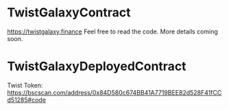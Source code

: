 # TwistGalaxyContract

https://twistgalaxy.finance Feel free to read the code. More details coming soon.

# TwistGalaxyDeployedContract

Twist Token: https://bscscan.com/address/0x84D580c674BB41A7719BEE82d528F41fCCd51285#code
